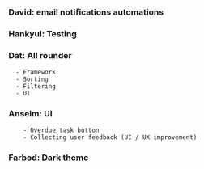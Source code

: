 ### David: email notifications automations

### Hankyul: Testing

### Dat: All rounder
      - Framework
      - Sorting
      - Filtering
      - UI

### Anselm: UI
        - Overdue task button
        - Collecting user feedback (UI / UX improvement)

### Farbod: Dark theme

